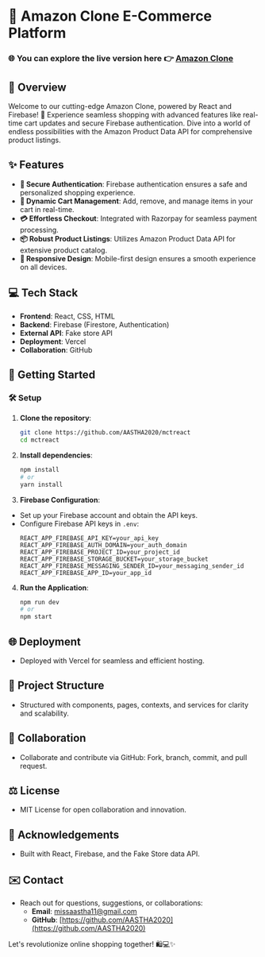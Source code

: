 # 🌟 Amazon Clone E-Commerce Platform


### 🌐 You can explore the live version here 👉  [Amazon Clone](https://your-vercel-app.vercel.app/)


## 🚀 Overview

Welcome to our cutting-edge Amazon Clone, powered by React and Firebase! 🚀 Experience seamless shopping with advanced features like real-time cart updates and secure Firebase authentication. Dive into a world of endless possibilities with the Amazon Product Data API for comprehensive product listings.

## ✨ Features

- **🔐 Secure Authentication**: Firebase authentication ensures a safe and personalized shopping experience.
- **🛒 Dynamic Cart Management**: Add, remove, and manage items in your cart in real-time.
- **💳 Effortless Checkout**: Integrated with Razorpay for seamless payment processing.
- **📦 Robust Product Listings**: Utilizes Amazon Product Data API for extensive product catalog.
- **📱 Responsive Design**: Mobile-first design ensures a smooth experience on all devices.

## 💻 Tech Stack

- **Frontend**: React, CSS, HTML
- **Backend**: Firebase (Firestore, Authentication)
- **External API**: Fake store API
- **Deployment**: Vercel
- **Collaboration**: GitHub

## 🚀 Getting Started

### 🛠️ Setup

1. **Clone the repository**:
    ```sh
    git clone https://github.com/AASTHA2020/mctreact
    cd mctreact
    ```

2. **Install dependencies**:
    ```sh
    npm install
    # or
    yarn install
    ```

3. **Firebase Configuration**:
  - Set up your Firebase account and obtain the API keys.
- Configure Firebase API keys in `.env`:
  ```env
  REACT_APP_FIREBASE_API_KEY=your_api_key
  REACT_APP_FIREBASE_AUTH_DOMAIN=your_auth_domain
  REACT_APP_FIREBASE_PROJECT_ID=your_project_id
  REACT_APP_FIREBASE_STORAGE_BUCKET=your_storage_bucket
  REACT_APP_FIREBASE_MESSAGING_SENDER_ID=your_messaging_sender_id
  REACT_APP_FIREBASE_APP_ID=your_app_id
  ```


4. **Run the Application**:
    ```sh
    npm run dev
    # or
    npm start 
    ```

## 🌐 Deployment

- Deployed with Vercel for seamless and efficient hosting.

## 📁 Project Structure

- Structured with components, pages, contexts, and services for clarity and scalability.

## 🤝 Collaboration

- Collaborate and contribute via GitHub: Fork, branch, commit, and pull request.

## ⚖️ License

- MIT License for open collaboration and innovation.

## 🙌 Acknowledgements

- Built with React, Firebase, and the Fake Store data API.

## ✉️ Contact

- Reach out for questions, suggestions, or collaborations:
  - **Email**: [missaastha11@gmail.com](mailto:missaastha11@gmail.com)
  - **GitHub**: [https://github.com/AASTHA2020](https://github.com/AASTHA2020)
 


Let's revolutionize online shopping together! 🛍️💻✨
